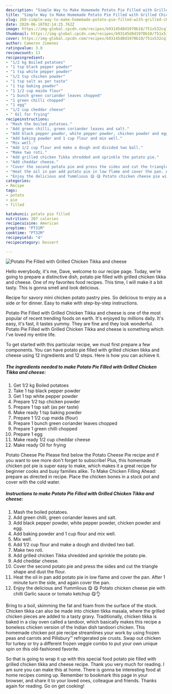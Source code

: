 ```yaml
---
description: "Simple Way to Make Homemade Potato Pie Filled with Grilled Chicken Tikka and cheese"
title: "Simple Way to Make Homemade Potato Pie Filled with Grilled Chicken Tikka and cheese"
slug: 260-simple-way-to-make-homemade-potato-pie-filled-with-grilled-chicken-tikka-and-cheese
date: 2020-06-16T02:14:25.762Z
image: https://img-global.cpcdn.com/recipes/b93145d8d1970b10/751x532cq70/potato-pie-filled-with-grilled-chicken-tikka-and-cheese-recipe-main-photo.jpg
thumbnail: https://img-global.cpcdn.com/recipes/b93145d8d1970b10/751x532cq70/potato-pie-filled-with-grilled-chicken-tikka-and-cheese-recipe-main-photo.jpg
cover: https://img-global.cpcdn.com/recipes/b93145d8d1970b10/751x532cq70/potato-pie-filled-with-grilled-chicken-tikka-and-cheese-recipe-main-photo.jpg
author: Cameron Jimenez
ratingvalue: 3.8
reviewcount: 13
recipeingredient:
- "1/2 kg Boiled potatoes"
- "1 tsp black pepper powder"
- "1 tsp white pepper powder"
- "1/2 tsp chicken powder"
- "1 tsp salt as per taste"
- "1 tsp baking powder"
- "1 1/2 cup maida flour"
- "1 bunch green coriander leaves chopped"
- "1 green chilli chopped"
- "1 egg"
- "1/2 cup cheddar cheese"
- " Oil for frying"
recipeinstructions:
- "Mash the boiled potatoes."
- "Add green chilli, green coriander leaves and salt."
- "Add black pepper powder, white pepper powder, chicken powder and egg."
- "Add baking powder and 1 cup flour and mix well."
- "Mix well."
- "Add 1/2 cup flour and make a dough and divided two ball."
- "Make two roti."
- "Add grilled chicken Tikka shredded and sprinkle the potato pie."
- "Add cheddar cheese."
- "Cover the second potato pie and press the sides and cut the triangle shape and dust the flour."
- "Heat the oil in pan add potato pie in low flame and cover the pan. After 1 minute turn the side, and again cover the pan."
- "Enjoy the delicious and Yummlious 😋 😋 Potato chicken cheese pie with chilli Garlic sauce or tomato ketchup 😋👌"
categories:
- Recipe
tags:
- potato
- pie
- filled

katakunci: potato pie filled 
nutrition: 207 calories
recipecuisine: American
preptime: "PT31M"
cooktime: "PT32M"
recipeyield: "4"
recipecategory: Dessert

---
```



![Potato Pie Filled with Grilled Chicken Tikka and cheese](https://img-global.cpcdn.com/recipes/b93145d8d1970b10/751x532cq70/potato-pie-filled-with-grilled-chicken-tikka-and-cheese-recipe-main-photo.jpg)

Hello everybody, it's me, Dave, welcome to our recipe page. Today, we're going to prepare a distinctive dish, potato pie filled with grilled chicken tikka and cheese. One of my favorites food recipes. This time, I will make it a bit tasty. This is gonna smell and look delicious.

Recipe for savory mini chicken potato pastry pies. So delicious to enjoy as a side or for dinner. Easy to make with step-by-step instructions.

Potato Pie Filled with Grilled Chicken Tikka and cheese is one of the most popular of recent trending foods on earth. It's enjoyed by millions daily. It's easy, it's fast, it tastes yummy. They are fine and they look wonderful. Potato Pie Filled with Grilled Chicken Tikka and cheese is something which I've loved my entire life.


To get started with this particular recipe, we must first prepare a few components. You can have potato pie filled with grilled chicken tikka and cheese using 12 ingredients and 12 steps. Here is how you can achieve it.

<!--inarticleads1-->

##### The ingredients needed to make Potato Pie Filled with Grilled Chicken Tikka and cheese:

1. Get 1/2 kg Boiled potatoes
1. Take 1 tsp black pepper powder
1. Get 1 tsp white pepper powder
1. Prepare 1/2 tsp chicken powder
1. Prepare 1 tsp salt (as per taste)
1. Make ready 1 tsp baking powder
1. Prepare 1 1/2 cup maida (flour)
1. Prepare 1 bunch green coriander leaves chopped
1. Prepare 1 green chilli chopped
1. Prepare 1 egg
1. Make ready 1/2 cup cheddar cheese
1. Make ready  Oil for frying


Potato Cheese Pie Please find below the Potato Cheese Pie recipe and if you want to see more don&#39;t forget to subscribe! Plus, this homemade chicken pot pie is super easy to make, which makes it a great recipe for beginner cooks and busy families alike. To Make Chicken Filling Ahead: prepare as directed in recipe. Place the chicken bones in a stock pot and cover with the cold water. 

<!--inarticleads2-->

##### Instructions to make Potato Pie Filled with Grilled Chicken Tikka and cheese:

1. Mash the boiled potatoes.
1. Add green chilli, green coriander leaves and salt.
1. Add black pepper powder, white pepper powder, chicken powder and egg.
1. Add baking powder and 1 cup flour and mix well.
1. Mix well.
1. Add 1/2 cup flour and make a dough and divided two ball.
1. Make two roti.
1. Add grilled chicken Tikka shredded and sprinkle the potato pie.
1. Add cheddar cheese.
1. Cover the second potato pie and press the sides and cut the triangle shape and dust the flour.
1. Heat the oil in pan add potato pie in low flame and cover the pan. After 1 minute turn the side, and again cover the pan.
1. Enjoy the delicious and Yummlious 😋 😋 Potato chicken cheese pie with chilli Garlic sauce or tomato ketchup 😋👌


Bring to a boil, skimming the fat and foam from the surface of the stock. Chicken tikka can also be made into chicken tikka masala, where the grilled chicken pieces are added to a tasty gravy. Traditionally, chicken tikka is baked in a clay oven called a tandoor, which basically makes this recipe a boneless chicken version of the Indian dish tandoori chicken. This homemade chicken pot pie recipe streamlines your work by using frozen peas and carrots and Pillsbury™ refrigerated pie crusts. Swap out chicken for turkey or try a different frozen veggie combo to put your own unique spin on this old-fashioned favorite. 

So that is going to wrap it up with this special food potato pie filled with grilled chicken tikka and cheese recipe. Thank you very much for reading. I am sure you can make this at home. There is gonna be interesting food at home recipes coming up. Remember to bookmark this page in your browser, and share it to your loved ones, colleague and friends. Thanks again for reading. Go on get cooking!
